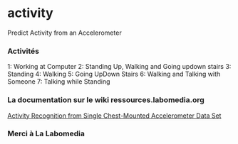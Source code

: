 # activity

Predict Activity from an Accelerometer

### Activités

1: Working at Computer
2: Standing Up, Walking and Going updown stairs
3: Standing
4: Walking
5: Going UpDown Stairs
6: Walking and Talking with Someone
7: Talking while Standing


### La documentation sur le wiki ressources.labomedia.org

[Activity Recognition from Single Chest-Mounted Accelerometer Data Set](https://ressources.labomedia.org/activity_recognition_from_accelerometer_data_set)

### Merci à La Labomedia
